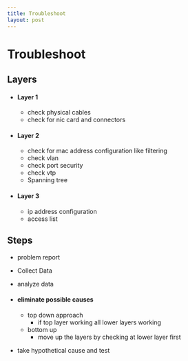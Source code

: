 ```yaml
---
title: Troubleshoot
layout: post
---
```

      
 # Troubleshoot  
 ## Layers   
 *  #### Layer 1   
  
 	* check physical cables   
 	* check for nic card and connectors   
 *  #### Layer 2   
  
 	* check for mac address configuration like filtering   
 	* check vlan   
 	* check port security   
 	* check vtp   
 	* Spanning tree   
 *  #### Layer 3   
  
 	* ip address configuration   
 	* access list   
 ## Steps   
 * problem report   
 * Collect Data   
 * analyze data   
 *  #### eliminate possible causes   
  
 	* top down approach   
 		* if top layer working all lower layers working   
 	* bottom up   
 		* move up the layers by checking at lower layer first   
 * take hypothetical cause and test   
